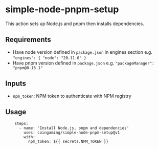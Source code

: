 # simple-node-pnpm-setup

This action sets up Node.js and pnpm then installs dependencies.

## Requirements

- Have node version defined in `package.json` in engines section
  e.g. `"engines": { "node": "20.11.0" }`
- Have pnpm version defined in `package.json` e.g. `"packageManager": "pnpm@8.15.1"`

## Inputs

- `npm_token`: NPM token to authenticate with NPM registry

## Usage

```
    steps:
      - name: 'Install Node.js, pnpm and dependencies'
        uses: coingaming/simple-node-pnpm-setup@v1
        with:
          npm_token: ${{ secrets.NPM_TOKEN }}
```
